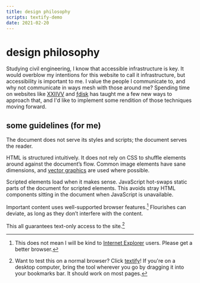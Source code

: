```yaml
---
title: design philosophy
scripts: textify-demo
date: 2021-02-20
---
```


# design philosophy

Studying civil engineering, I know that accessible infrastructure is key. It would overblow my intentions for this website to call it infrastructure, but accessibility is important to me. I value the people I communicate to, and why not communicate in ways mesh with those around me? Spending time on websites like [XXIIVV](https://wiki.xxiivv.com/site/home.html) and [ƒdisk](https://fdisk.space/) has taught me a few new ways to approach that, and I'd like to implement some rendition of those techniques moving forward.

## some guidelines (for me)

The document does not serve its styles and scripts; the document serves the reader.

HTML is structured intuitively. It does not rely on CSS to shuffle elements around against the document’s flow. Common image elements have sane dimensions, and [vector graphics](https://en.wikipedia.org/wiki/Vector_graphics#Operation) are used where possible.

Scripted elements load when it makes sense. JavaScript hot-swaps static parts of the document for scripted elements. This avoids stray HTML components sitting in the document when JavaScript is unavailable.

Important content uses well-supported browser features.[^1] Flourishes can deviate, as long as they don’t interfere with the content.

This all guarantees text-only access to the site.[^2]

[^1]: This does not mean I will be kind to [Internet Explorer](https://www.zdnet.com/article/microsoft-security-chief-ie-is-not-a-browser-so-stop-using-it-as-your-default/) users. Please get a better browser.
[^2]: Want to test this on a normal browser? Click <a href="javascript:(function()%7B(()%3D%3E%7Blet%20w%3Dwindow.open(%22%22)%3Bfetch(window.location.href).then(r%3D%3Er.text().then(t%3D%3Ew.document.body.outerHTML%3Dt.replace(RegExp(%60%3Clink(.%7C%5Cn)*%3F%3E%7C%3Cscript(.%7C%5Cn)*%3F%3E(.%7C%5Cn)*%3F%3C%5C%2Fscript%3E%60%2C%22g%22)%2C%22%22).replace(RegExp(%60((src%7Chref)%3D%22)%5C%2F%3F((%3F!http).*%3F)%22%60%2C%22g%22)%2C%22%241%22%2Bwindow.location.origin%2B'%2F%243%22')))%7D)()%7D)()">textify</a>! If you're on a desktop computer, bring the tool wherever you go by dragging it into your bookmarks bar. It should work on most pages.
